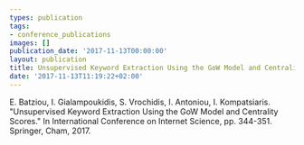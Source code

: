 ```yaml
---
types: publication
tags:
- conference_publications
images: []
publication_date: '2017-11-13T00:00:00'
layout: publication
title: Unsupervised Keyword Extraction Using the GoW Model and Centrality Scores.
date: '2017-11-13T11:19:22+02:00'
---
```

<p>E. Batziou, I. Gialampoukidis, S. Vrochidis, I. Antoniou, I. Kompatsiaris. "Unsupervised Keyword Extraction Using the GoW Model and Centrality Scores." In International Conference on Internet Science, pp. 344-351. Springer, Cham, 2017.</p>
